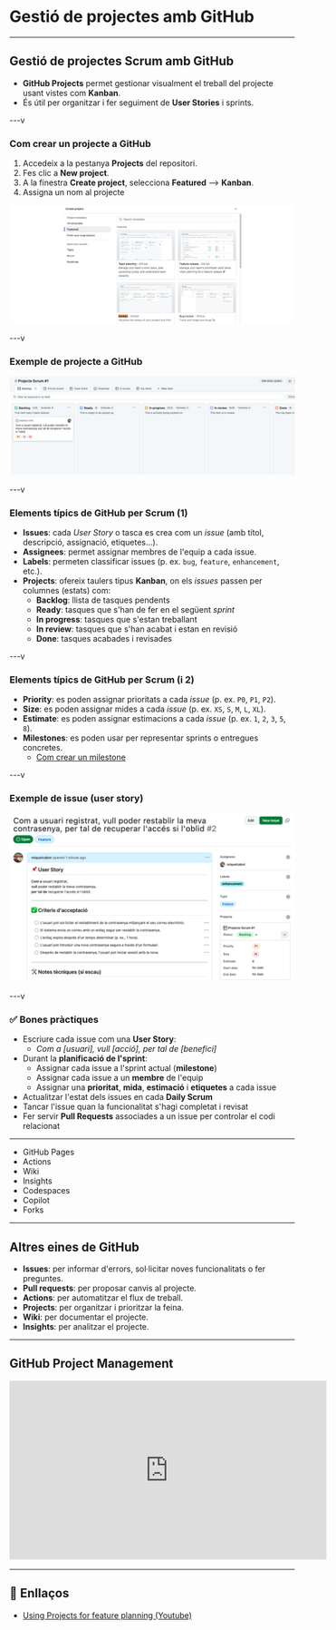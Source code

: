 # Gestió de projectes amb GitHub

---

## Gestió de projectes Scrum amb GitHub

- **GitHub Projects** permet gestionar visualment el treball del projecte usant vistes com **Kanban**.
- És útil per organitzar i fer seguiment de **User Stories** i sprints.

---v

### Com crear un projecte a GitHub

1. Accedeix a la pestanya **Projects** del repositori.
2. Fes clic a **New project**.
3. A la finestra **Create project**, selecciona **Featured** --> **Kanban**.
4. Assigna un nom al projecte

![Create project](./img/create-project.png)

---v

### Exemple de projecte a GitHub

![Project example](./img/project-example.png)

---v

### Elements típics de GitHub per Scrum (1)

- **Issues**: cada _User Story_ o tasca es crea com un _issue_ (amb títol, descripció, assignació, etiquetes...).
- **Assignees**: permet assignar membres de l'equip a cada issue.
- **Labels**: permeten classificar issues (p. ex. `bug`, `feature`, `enhancement`, etc.).
- **Projects**: ofereix taulers tipus **Kanban**, on els _issues_ passen per columnes (estats) com:
  - **Backlog**: llista de tasques pendents
  - **Ready**: tasques que s'han de fer en el següent _sprint_
  - **In progress**: tasques que s'estan treballant
  - **In review**: tasques que s'han acabat i estan en revisió
  - **Done**: tasques acabades i revisades

---v

### Elements típics de GitHub per Scrum (i 2)

- **Priority**: es poden assignar prioritats a cada _issue_ (p. ex. `P0`, `P1`, `P2`).
- **Size**: es poden assignar mides a cada _issue_ (p. ex. `XS`, `S`, `M`, `L`, `XL`).
- **Estimate**: es poden assignar estimacions a cada _issue_ (p. ex. `1`, `2`, `3`, `5`, `8`).
- **Milestones**: es poden usar per representar sprints o entregues concretes.
  - [Com crear un milestone](https://docs.github.com/en/issues/using-labels-and-milestones-to-track-work/creating-and-editing-milestones-for-issues-and-pull-requests)

---v

### Exemple de issue (user story)

![Issue d'exemple](./img/issue.png)

---v

### ✅ Bones pràctiques

- Escriure cada issue com una **User Story**:
  - _Com a [usuari], vull [acció], per tal de [benefici]_
- Durant la **planificació de l'sprint**:
  - Assignar cada issue a l'sprint actual (**milestone**)
  - Assignar cada issue a un **membre** de l'equip
  - Assignar una **prioritat**, **mida**, **estimació** i **etiquetes** a cada issue
- Actualitzar l'estat dels issues en cada **Daily Scrum**
- Tancar l'issue quan la funcionalitat s'hagi completat i revisat
- Fer servir **Pull Requests** associades a un issue per controlar el codi relacionat

---

- GitHub Pages
- Actions
- Wiki
- Insights
- Codespaces
- Copilot
- Forks

---

## Altres eines de GitHub

- **Issues**: per informar d'errors, sol·licitar noves funcionalitats o fer preguntes.
- **Pull requests**: per proposar canvis al projecte.
- **Actions**: per automatitzar el flux de treball.
- **Projects**: per organitzar i prioritzar la feina.
- **Wiki**: per documentar el projecte.
- **Insights**: per analitzar el projecte.

---

## GitHub Project Management

<!-- markdownlint-disable MD033 -->
<iframe width="560" height="315" src="https://www.youtube.com/embed/oPQgFxHcjAw?si=Vnc_AEurpX6E4dje" title="YouTube video player" frameborder="0" allow="accelerometer; autoplay; clipboard-write; encrypted-media; gyroscope; picture-in-picture; web-share" referrerpolicy="strict-origin-when-cross-origin" allowfullscreen></iframe>
<!-- markdownlint-enable MD033 -->

---

## 🔗 Enllaços

- [Using Projects for feature planning (Youtube)](https://www.youtube.com/watch?v=yFQ-p6wMS_Y)
